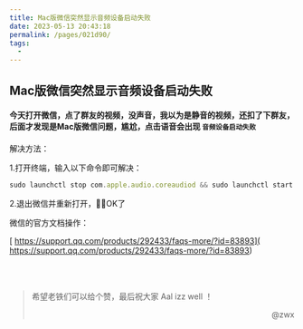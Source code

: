 ```yaml
---
title: Mac版微信突然显示音频设备启动失败
date: 2023-05-13 20:43:18
permalink: /pages/021d90/
tags:
  - 
---
```

## Mac版微信突然显示音频设备启动失败

#### 今天打开微信，点了群友的视频，没声音，我以为是静音的视频，还扣了下群友，后面才发现是Mac版微信问题，尴尬，点击语音会出现 `音频设备启动失败`

解决方法：

1.打开终端，输入以下命令即可解决：

````js
sudo launchctl stop com.apple.audio.coreaudiod && sudo launchctl start com.apple.audio.coreaudiod

````

2.退出微信并重新打开，🧊🐶OK了



微信的官方文档操作：

[ https://support.qq.com/products/292433/faqs-more/?id=83893]( https://support.qq.com/products/292433/faqs-more/?id=83893)

<br>

<br>



> 希望老铁们可以给个赞，最后祝大家 Aal izz well ！
>
> <p align="right">@zwx</p>

